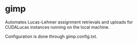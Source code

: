 # gimp
Automates Lucas-Lehmer assignment retrievals and uploads for CUDALucas instances running on the local machine. 

Configuration is done through gimp.config.txt. 
